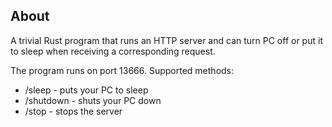 ## About
A trivial Rust program that runs an HTTP server and can turn PC off or put it to sleep when receiving a
corresponding request.

The program runs on port 13666. Supported methods:
* /sleep - puts your PC to sleep
* /shutdown - shuts your PC down
* /stop - stops the server
